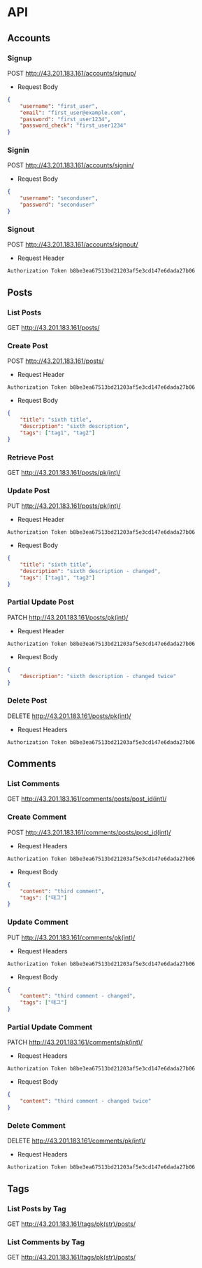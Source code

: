 # API

## Accounts
### Signup

POST http://43.201.183.161/accounts/signup/

- Request Body

```json
{
    "username": "first_user",
    "email": "first_user@example.com",
    "password": "first_user1234",
    "password_check": "first_user1234"
}
```

### Signin

POST http://43.201.183.161/accounts/signin/

- Request Body

```json
{
    "username": "seconduser",
    "password": "seconduser"
}
```

### Signout
POST http://43.201.183.161/accounts/signout/

- Request Header

```
Authorization Token b8be3ea67513bd21203af5e3cd147e6dada27b06
```


## Posts
### List Posts
GET http://43.201.183.161/posts/


### Create Post
POST http://43.201.183.161/posts/
- Request Header
```
Authorization Token b8be3ea67513bd21203af5e3cd147e6dada27b06
```

- Request Body
```json
{
    "title": "sixth title",
    "description": "sixth description",
    "tags": ["tag1", "tag2"]
}
```

### Retrieve Post
GET http://43.201.183.161/posts/pk(int)/


### Update Post
PUT http://43.201.183.161/posts/pk(int)/
- Request Header
```
Authorization Token b8be3ea67513bd21203af5e3cd147e6dada27b06
```

- Request Body
```json
{
    "title": "sixth title",
    "description": "sixth description - changed",
    "tags": ["tag1", "tag2"]
}
```

### Partial Update Post
PATCH http://43.201.183.161/posts/pk(int)/
- Request Header
```
Authorization Token b8be3ea67513bd21203af5e3cd147e6dada27b06
```

- Request Body
```json
{
    "description": "sixth description - changed twice"
}
```

### Delete Post
DELETE http://43.201.183.161/posts/pk(int)/
- Request Headers

```
Authorization Token b8be3ea67513bd21203af5e3cd147e6dada27b06
```

## Comments
### List Comments
GET http://43.201.183.161/comments/posts/post_id(int)/

### Create Comment
POST http://43.201.183.161/comments/posts/post_id(int)/
- Request Headers

```
Authorization Token b8be3ea67513bd21203af5e3cd147e6dada27b06
```

- Request Body
```json
{
    "content": "third comment",
    "tags": ["태그"]
}
```

### Update Comment
PUT http://43.201.183.161/comments/pk(int)/
- Request Headers

```
Authorization Token b8be3ea67513bd21203af5e3cd147e6dada27b06
```

- Request Body
```json
{
    "content": "third comment - changed",
    "tags": ["태그"]
}
```

### Partial Update Comment
PATCH http://43.201.183.161/comments/pk(int)/
- Request Headers

```
Authorization Token b8be3ea67513bd21203af5e3cd147e6dada27b06
```

- Request Body
```json
{
    "content": "third comment - changed twice"
}
```

### Delete Comment
DELETE http://43.201.183.161/comments/pk(int)/
- Request Headers

```
Authorization Token b8be3ea67513bd21203af5e3cd147e6dada27b06
```

## Tags
### List Posts by Tag
GET http://43.201.183.161/tags/pk(str)/posts/


### List Comments by Tag
GET http://43.201.183.161/tags/pk(str)/posts/
